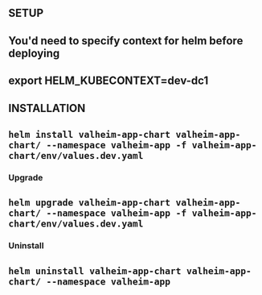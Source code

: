 ## SETUP
## You'd need to specify context for helm before deploying
## export HELM_KUBECONTEXT=dev-dc1

## INSTALLATION

## ```helm install valheim-app-chart valheim-app-chart/ --namespace valheim-app -f valheim-app-chart/env/values.dev.yaml```


### Upgrade

## ```helm upgrade valheim-app-chart valheim-app-chart/ --namespace valheim-app -f valheim-app-chart/env/values.dev.yaml```


### Uninstall

##  ```helm uninstall valheim-app-chart valheim-app-chart/ --namespace valheim-app```
